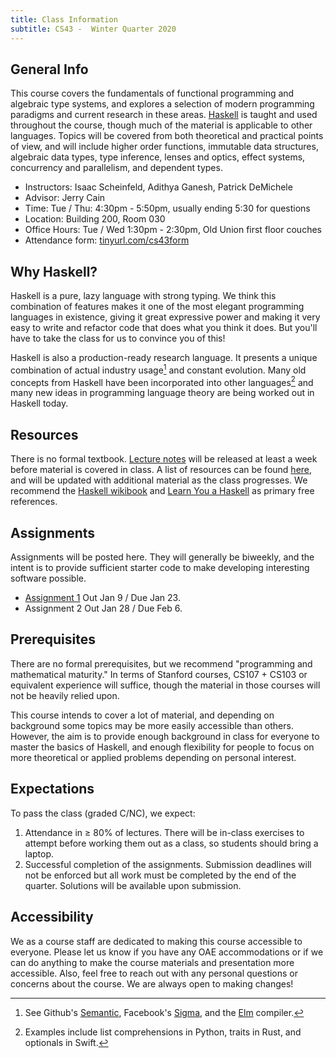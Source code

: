 ```yaml
---
title: Class Information
subtitle: CS43 -  Winter Quarter 2020
---
```


## General Info

This course covers the fundamentals of functional programming and algebraic type
systems, and explores a selection of modern programming paradigms and current
research in these areas. [Haskell](https://www.haskell.org/) is taught and used
throughout the course, though much of the material is applicable to other
languages.  Topics will be covered from both theoretical and practical points of
view, and will include higher order functions, immutable data structures,
algebraic data types, type inference, lenses and optics, effect systems,
concurrency and parallelism, and dependent types.

- Instructors: Isaac Scheinfeld, Adithya Ganesh, Patrick DeMichele
- Advisor: Jerry Cain
- Time: Tue / Thu: 4:30pm - 5:50pm, usually ending 5:30 for questions
- Location: Building 200, Room 030
- Office Hours: Tue / Wed 1:30pm - 2:30pm, Old Union first floor couches
- Attendance form: [tinyurl.com/cs43form](https://tinyurl.com/cs43form)

## Why Haskell?

Haskell is a pure, lazy language with strong typing. We think this 
combination of features makes it one of the most elegant programming
languages in existence, giving it great expressive power and making it very easy
to write and refactor code that does what you think it does. But you'll have to
take the class for us to convince you of this!

Haskell is also a production-ready research language. It presents a unique
combination of actual industry usage[^USE]  and constant evolution.  Many old concepts
from Haskell have been incorporated into other languages[^FEATS] and many new ideas
in programming language theory are being worked out in Haskell today.

[^USE]: See Github's
  [Semantic](https://github.com/github/semantic), Facebook's
  [Sigma](https://engineering.fb.com/security/fighting-spam-with-haskell/), and
  the [Elm](https://github.com/elm/compiler/tree/master/compiler/src/Elm)
  compiler.

[^FEATS]: Examples include list comprehensions in Python, traits in Rust, and optionals in Swift.

## Resources

There is no formal textbook. [Lecture notes](/notes.html) will be released at least a week before
material is covered in class. A list of resources can be found [here](/resources.html), and will be
updated with additional material as the class progresses. We recommend the [Haskell wikibook](https://en.wikibooks.org/wiki/Haskell)
and [Learn You a Haskell](http://learnyouahaskell.com/chapters) as primary free references.

## Assignments

Assignments will be posted here. They will generally be biweekly, and the intent
is to provide sufficient starter code to make developing interesting software
possible. 

- [Assignment 1](/assignments/assign1.html) Out Jan 9 / Due Jan 23.
- Assignment 2 Out Jan 28 / Due Feb 6.

## Prerequisites

There are no formal prerequisites, but we recommend "programming and
mathematical maturity."  In terms of Stanford courses, CS107 + CS103 or
equivalent experience will suffice, though the material in those courses 
will not be heavily relied upon.

This course intends to cover a lot of material, and depending on background some
topics may be more easily accessible than others. However, the aim is to provide
enough background in class for everyone to master the basics of Haskell, and
enough flexibility for people to focus on more theoretical or applied problems
depending on personal interest.

## Expectations

To pass the class (graded C/NC), we expect:

1. Attendance in $\ge$ 80% of lectures. There will be in-class exercises to
   attempt before working them out as a class, so students should bring a laptop.
2. Successful completion of the assignments. Submission deadlines will not be
   enforced but all work must be completed by the end of the quarter. Solutions
   will be available upon submission.

## Accessibility

We as a course staff are dedicated to making this course accessible to everyone.
Please let us know if you have any OAE accommodations or if we can do anything
to make the course materials and presentation more accessible. Also, feel free
to reach out with any personal questions or concerns about the course. We are always open
to making changes!
